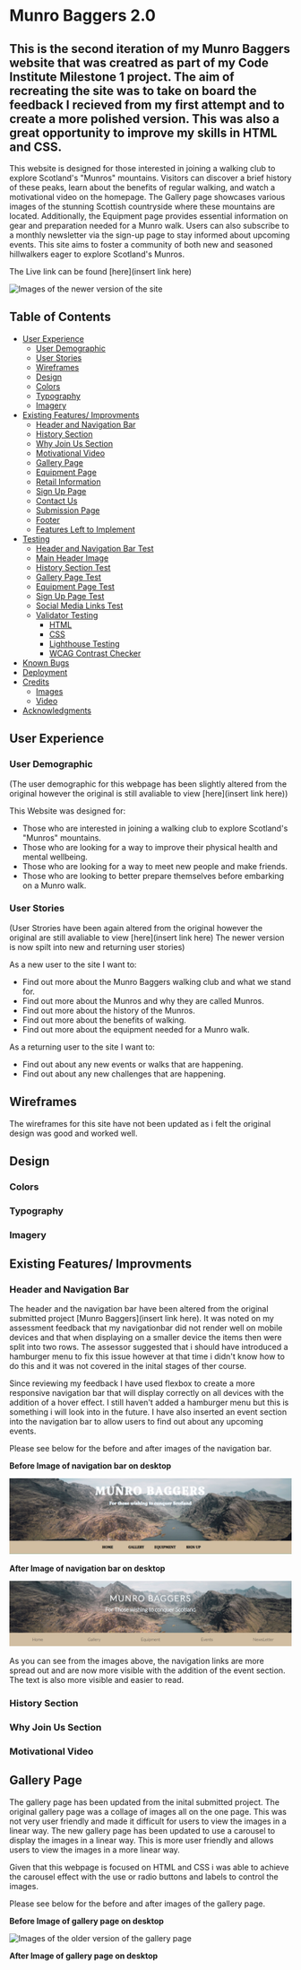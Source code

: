# Munro Baggers 2.0

## This is the second iteration of my Munro Baggers website that was creatred as part of my Code Institute Milestone 1 project. The aim of recreating the site was to take on board the feedback I recieved from my first attempt and to create a more polished version. This was also a great opportunity to improve my skills in HTML and CSS.

This website is designed for those interested in joining a walking club to explore Scotland's "Munros" mountains. Visitors can discover a brief history of these peaks, learn about the benefits of regular walking, and watch a motivational video on the homepage. The Gallery page showcases various images of the stunning Scottish countryside where these mountains are located. Additionally, the Equipment page provides essential information on gear and preparation needed for a Munro walk. Users can also subscribe to a monthly newsletter via the sign-up page to stay informed about upcoming events. This site aims to foster a community of both new and seasoned hillwalkers eager to explore Scotland's Munros.

The Live link can be found [here](insert link here)

![Images of the newer version of the site]()

## Table of Contents

- [User Experience](#user-experience)
  - [User Demographic](#user-demographic)
  - [User Stories](#user-stories)
  - [Wireframes](#wireframes)
  - [Design](#design)
  - [Colors](#colors)
  - [Typography](#typography)
  - [Imagery](#imagery)
- [Existing Features/ Improvments](#existing-features-improvments)
  - [Header and Navigation Bar](#header-and-navigation-bar)
  - [History Section](#history-section)
  - [Why Join Us Section](#why-join-us-section)
  - [Motivational Video](#motivational-video)
  - [Gallery Page](#gallery-page)
  - [Equipment Page](#equipment-page)
  - [Retail Information](#retail-information)
  - [Sign Up Page](#sign-up-page)
  - [Contact Us](#contact-us)
  - [Submission Page](#submission-page)
  - [Footer](#footer)
  - [Features Left to Implement](#features-left-to-implement)
- [Testing](#testing)
  - [Header and Navigation Bar Test](#header-and-navigation-bar-test)
  - [Main Header Image](#main-header-image)
  - [History Section Test](#history-section-test)
  - [Gallery Page Test](#gallery-page-test)
  - [Equipment Page Test](#equipment-page-test)
  - [Sign Up Page Test](#sign-up-page-test)
  - [Social Media Links Test](#social-media-links-test)
  - [Validator Testing](#validator-testing)
    - [HTML](#html)
    - [CSS](#css)
    - [Lighthouse Testing](#lighthouse-testing)
    - [WCAG Contrast Checker](#wcag-contrast-checker)
- [Known Bugs](#known-bugs)
- [Deployment](#deployment)
- [Credits](#credits)
  - [Images](#images)
  - [Video](#video)
- [Acknowledgments](#acknowledgments)

## User Experience

### User Demographic
(The user demographic for this webpage has been slightly altered from the original however the original is still avaliable to view [here](insert link here))

This Website was designed for:
- Those who are interested in joining a walking club to explore Scotland's "Munros" mountains.
- Those who are looking for a way to improve their physical health and mental wellbeing.
- Those who are looking for a way to meet new people and make friends.
- Those who are looking to better prepare themselves before embarking on a Munro walk.

### User Stories
(User Strories have been again altered from the original however the original are still avaliable to view [here](insert link here)
The newer version is now spilt into new and returning user stories)

As a new user to the site I want to:
- Find out more about the Munro Baggers walking club and what we stand for.
- Find out more about the Munros and why they are called Munros.
- Find out more about the history of the Munros.
- Find out more about the benefits of walking.
- Find out more about the equipment needed for a Munro walk.

As a returning user to the site I want to:
- Find out about any new events or walks that are happening.
- Find out about any new challenges that are happening.

## Wireframes

The wireframes for this site have not been updated as i felt the original design was good and worked well.


## Design

### Colors  

### Typography

### Imagery

## Existing Features/ Improvments

### Header and Navigation Bar

The header and the navigation bar have been altered from the original submitted project [Munro Baggers](insert link here).
It was noted on my assessment feedback that my navigationbar did not render well on mobile devices and that when displaying on a smaller device the items then were split into two rows. The assessor suggested that i should have introduced a hamburger menu to fix this issue however at that time i didn't know how to do this and it was not covered in the inital stages of ther course.

Since reviewing my feedback I have used flexbox to create a more responsive navigation bar that will display correctly on all devices with the addition of a hover effect.
I still haven't added a hamburger menu but this is something i will look into in the future. I have also inserted an event section into the navigation bar to allow users to find out about any upcoming events.

Please see below for the before and after images of the navigation bar.

**Before Image of navigation bar on desktop**

![Images of the older version of the navigation bar](https://github.com/GreenNinjaBoy/Munros-Of-Scotland-2.0/blob/main/assests/README.md%20Images/old%20site%20images/header-nav-bar-image.png?raw=true)

**After Image of navigation bar on desktop**

![Images of the newer version of the navigation bar](https://raw.githubusercontent.com/GreenNinjaBoy/Munros-Of-Scotland-2.0/refs/heads/main/assests/README.md%20Images/updated%20images/Updated%20Navbar.webp)

As you can see from the images above, the navigation links are more spread out and are now more visible with the addition of the event section. The text is also more visible and easier to read.

### History Section

### Why Join Us Section

### Motivational Video

## Gallery Page

The gallery page has been updated from the inital submitted project. The original gallery page was a collage of images all on the one page. This was not very user friendly and made it difficult for users to view the images in a linear way. The new gallery page has been updated to use a carousel to display the images in a linear way. This is more user friendly and allows users to view the images in a more linear way.

Given that this webpage is focused on HTML and CSS i was able to achieve the carousel effect with the use or radio buttons and labels to control the images.

Please see below for the before and after images of the gallery page.

**Before Image of gallery page on desktop**

![Images of the older version of the gallery page](https://github.com/GreenNinjaBoy/Munros-Of-Scotland-2.0/blob/main/assests/README.md%20Images/old%20site%20images/gallery-page-image.png?raw=true)

**After Image of gallery page on desktop**














